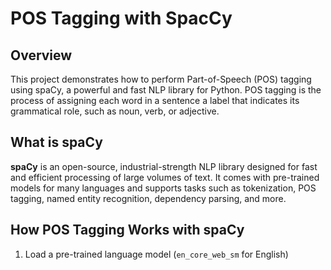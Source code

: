 # POS Tagging with SpacCy

## Overview
This project demonstrates how to perform Part-of-Speech (POS) tagging using spaCy, a powerful and fast NLP library for Python. POS tagging is the process of assigning each word in a sentence a label that indicates its grammatical role, such as noun, verb, or adjective.

## What is spaCy
**spaCy** is an open-source, industrial-strength NLP library designed for fast and efficient processing of large volumes of text. It comes with pre-trained models for many languages and supports tasks such as tokenization, POS tagging, named entity recognition, dependency parsing, and more.

## How POS Tagging Works with spaCy
1. Load a pre-trained language model (`en_core_web_sm` for English)
